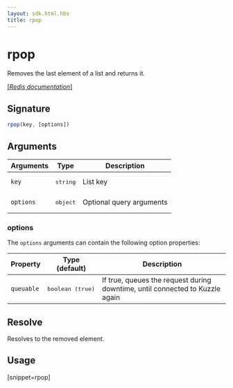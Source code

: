 ```yaml
---
layout: sdk.html.hbs
title: rpop
---
```


# rpop

Removes the last element of a list and returns it.

[[_Redis documentation_]](https://redis.io/commands/rpop)

## Signature

```js
rpop(key, [options])
```

## Arguments

| Arguments    | Type    | Description |
|--------------|---------|-------------|
| `key` | <pre>string</pre> | List key |
| ``options`` | <pre>object</pre> | Optional query arguments |

### options

The `options` arguments can contain the following option properties:

| Property   | Type (default)   | Description                       |
| ---------- | ------- | --------------------------------- |
| `queuable` | <pre>boolean (true)</pre> | If true, queues the request during downtime, until connected to Kuzzle again |

## Resolve

Resolves to the removed element.

## Usage

[snippet=rpop]
